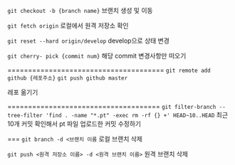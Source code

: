 `git checkout -b {branch name}`
브랜치 생성 및 이동

`git fetch origin`
로컬에서 원격 저장소 확인

`git reset --hard origin/develop`
develop으로 상태 변경

`git cherry- pick {commit num}`
해당 commit 변경사항만 떠오기

======================================
`git remote add github {레포주소}`
`git push github master`

레포 옮기기

=====================================
`git filter-branch --tree-filter 'find . -name "*.pt" -exec rm -rf {} +' HEAD~10..HEAD`
최근 10개 커밋 확인해서 pt 파일 업로드한 커밋 수정하기

===
`git branch -d <브랜치 이름`
로컬 브랜치 삭제

`git push <원격 저장소 이름> -d <원격 브랜치 이름>`
원격 브랜치 삭제
